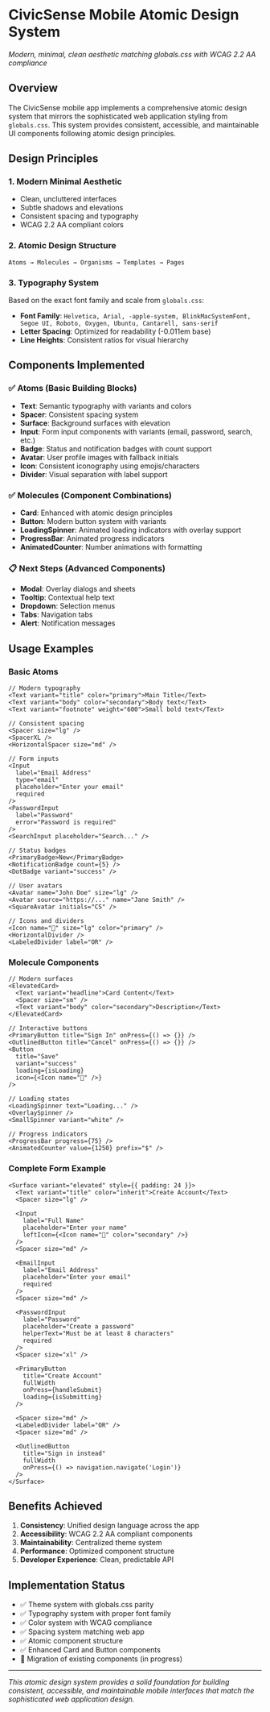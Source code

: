 # CivicSense Mobile Atomic Design System

*Modern, minimal, clean aesthetic matching globals.css with WCAG 2.2 AA compliance*

## Overview

The CivicSense mobile app implements a comprehensive atomic design system that mirrors the sophisticated web application styling from `globals.css`. This system provides consistent, accessible, and maintainable UI components following atomic design principles.

## Design Principles

### 1. Modern Minimal Aesthetic
- Clean, uncluttered interfaces
- Subtle shadows and elevations
- Consistent spacing and typography
- WCAG 2.2 AA compliant colors

### 2. Atomic Design Structure
```
Atoms → Molecules → Organisms → Templates → Pages
```

### 3. Typography System
Based on the exact font family and scale from `globals.css`:
- **Font Family**: `Helvetica, Arial, -apple-system, BlinkMacSystemFont, Segoe UI, Roboto, Oxygen, Ubuntu, Cantarell, sans-serif`
- **Letter Spacing**: Optimized for readability (-0.011em base)
- **Line Heights**: Consistent ratios for visual hierarchy

## Components Implemented

### ✅ Atoms (Basic Building Blocks)
- **Text**: Semantic typography with variants and colors
- **Spacer**: Consistent spacing system  
- **Surface**: Background surfaces with elevation
- **Input**: Form input components with variants (email, password, search, etc.)
- **Badge**: Status and notification badges with count support
- **Avatar**: User profile images with fallback initials
- **Icon**: Consistent iconography using emojis/characters
- **Divider**: Visual separation with label support

### ✅ Molecules (Component Combinations)  
- **Card**: Enhanced with atomic design principles
- **Button**: Modern button system with variants
- **LoadingSpinner**: Animated loading indicators with overlay support
- **ProgressBar**: Animated progress indicators
- **AnimatedCounter**: Number animations with formatting

### 📋 Next Steps (Advanced Components)
- **Modal**: Overlay dialogs and sheets
- **Tooltip**: Contextual help text
- **Dropdown**: Selection menus
- **Tabs**: Navigation tabs
- **Alert**: Notification messages

## Usage Examples

### Basic Atoms
```tsx
// Modern typography
<Text variant="title" color="primary">Main Title</Text>
<Text variant="body" color="secondary">Body text</Text>
<Text variant="footnote" weight="600">Small bold text</Text>

// Consistent spacing
<Spacer size="lg" />
<SpacerXL />
<HorizontalSpacer size="md" />

// Form inputs
<Input 
  label="Email Address" 
  type="email" 
  placeholder="Enter your email"
  required
/>
<PasswordInput 
  label="Password"
  error="Password is required"
/>
<SearchInput placeholder="Search..." />

// Status badges
<PrimaryBadge>New</PrimaryBadge>
<NotificationBadge count={5} />
<DotBadge variant="success" />

// User avatars
<Avatar name="John Doe" size="lg" />
<Avatar source="https://..." name="Jane Smith" />
<SquareAvatar initials="CS" />

// Icons and dividers
<Icon name="🎯" size="lg" color="primary" />
<HorizontalDivider />
<LabeledDivider label="OR" />
```

### Molecule Components
```tsx
// Modern surfaces
<ElevatedCard>
  <Text variant="headline">Card Content</Text>
  <Spacer size="sm" />
  <Text variant="body" color="secondary">Description</Text>
</ElevatedCard>

// Interactive buttons
<PrimaryButton title="Sign In" onPress={() => {}} />
<OutlinedButton title="Cancel" onPress={() => {}} />
<Button 
  title="Save" 
  variant="success"
  loading={isLoading}
  icon={<Icon name="💾" />}
/>

// Loading states
<LoadingSpinner text="Loading..." />
<OverlaySpinner />
<SmallSpinner variant="white" />

// Progress indicators
<ProgressBar progress={75} />
<AnimatedCounter value={1250} prefix="$" />
```

### Complete Form Example
```tsx
<Surface variant="elevated" style={{ padding: 24 }}>
  <Text variant="title" color="inherit">Create Account</Text>
  <Spacer size="lg" />
  
  <Input 
    label="Full Name"
    placeholder="Enter your name"
    leftIcon={<Icon name="👤" color="secondary" />}
  />
  <Spacer size="md" />
  
  <EmailInput 
    label="Email Address"
    placeholder="Enter your email"
    required
  />
  <Spacer size="md" />
  
  <PasswordInput 
    label="Password"
    placeholder="Create a password"
    helperText="Must be at least 8 characters"
    required
  />
  <Spacer size="xl" />
  
  <PrimaryButton 
    title="Create Account"
    fullWidth
    onPress={handleSubmit}
    loading={isSubmitting}
  />
  
  <Spacer size="md" />
  <LabeledDivider label="OR" />
  <Spacer size="md" />
  
  <OutlinedButton 
    title="Sign in instead"
    fullWidth
    onPress={() => navigation.navigate('Login')}
  />
</Surface>
```

## Benefits Achieved

1. **Consistency**: Unified design language across the app
2. **Accessibility**: WCAG 2.2 AA compliant components
3. **Maintainability**: Centralized theme system
4. **Performance**: Optimized component structure
5. **Developer Experience**: Clean, predictable API

## Implementation Status

- ✅ Theme system with globals.css parity
- ✅ Typography system with proper font family
- ✅ Color system with WCAG compliance
- ✅ Spacing system matching web app
- ✅ Atomic component structure
- ✅ Enhanced Card and Button components
- 🔄 Migration of existing components (in progress)

---

*This atomic design system provides a solid foundation for building consistent, accessible, and maintainable mobile interfaces that match the sophisticated web application design.* 